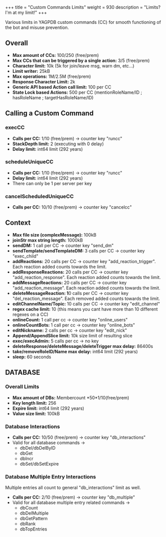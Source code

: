 +++
title = "Custom Commands Limits"
weight = 930
description = "Limits? I'm at my limit!"
+++

Various limits in YAGPDB custom commands (CC) for smooth functioning of the bot and misuse prevention.

## Overall

- **Max amount of CCs:** 100/250 (free/prem)
- **Max CCs that can be triggered by a single action:** 3/5 (free/prem)
- **Character limit:** 10k (5k for join/leave msg, warn dm, etc...)
- **Limit writer:** 25kB
- **Max operations:** 1M/2.5M (free/prem)
- **Response Character Limit:** 2k
- **Generic API based Action call limit:** 100 per CC
- **State Lock based Actions:** 500 per CC (mentionRoleName/ID ; hasRoleName ; targetHasRoleName/ID)

## Calling a Custom Command

### execCC

- **Calls per CC:** 1/10 (free/prem) -> counter key "runcc"
- **StackDepth limit:** 2 (executing with 0 delay)
- **Delay limit:** int64 limit (292 years)

### scheduleUniqueCC

- **Calls per CC:** 1/10 (free/prem) -> counter key "runcc"
- **Delay limit:** int64 limit (292 years)
- There can only be 1 per server per key

### cancelScheduledUniqueCC

- **Calls per CC:** 10/10 (free/prem) -> counter key "cancelcc"

## Context

- **Max file size (complexMessage):** 100kB
- **joinStr max string length:** 1000kB
- **sendDM:** 1 call per CC -> counter key "send_dm"
- **sendTemplate/sendTemplateDM:** 3 calls per CC -> counter key "exec_child"
- **addReactions:** 20 calls per CC -> counter key "add_reaction_trigger". Each reaction added counts towards the
  limit.
- **addResponseReactions:** 20 calls per CC -> counter key "add_reaction_response". Each reaction added counts towards
  the limit.
- **addMessageReactions:** 20 calls per CC -> counter key "add_reaction_message". Each reaction added counts towards
  the limit.
- **deleteMessageReaction: 1**0 calls per CC -> counter key "del_reaction_message". Each removed added counts towards
  the limit.
- **editChannelName/Topic:** 10 calls per CC -> counter key "edit_channel"
- **regex cache limit:** 10 (this means you cant have more than 10 different regexes on a CC)
- **onlineCount:** 1 call per cc -> counter key "online_users"
- **onlineCountBots:** 1 call per cc -> counter key "online_bots"
- **editNickname:** 2 calls per cc -> counter key "edit_nick"
- **Append/AppendSlice limit:** 10k size limit of resulting slice
- **exec/execAdmin:** 5 calls per cc -> no key
- **deleteResponse/deleteMessage/deleteTrigger max delay:** 86400s
- **take/removeRoleID/Name max delay:** int64 limit (292 years)
- **sleep:** 60 seconds

## DATABASE

### Overall Limits

- **Max amount of DBs:** Membercount \*50\*1/10(free/prem)
- **Key length limit:** 256
- **Expire limit:** int64 limit (292 years)
- **Value size limit:** 100kB

### Database Interactions

- **Calls per CC:** 10/50 (free/prem) -> counter key "db_interactions"
- Valid for all database commands ->
  - dbDel/dbDelByID
  - dbGet
  - dbIncr
  - dbSet/dbSetExpire

### Database Multiple Entry Interactions

Multiple entries all count to general "db_interactions" limit as well.

- **Calls per CC:** 2/10 (free/prem) -> counter key "db_multiple"
- Valid for all database multiple entry related commands ->
  - dbCount
  - dbDelMultiple
  - dbGetPattern
  - dbRank
  - dbTopEntries
